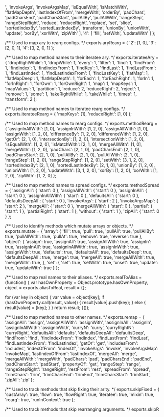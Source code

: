 ',
    'invokeArgs', 'invokeArgsMap', 'isEqualWith', 'isMatchWith', 'flatMapDepth',
    'lastIndexOfFrom', 'mergeWith', 'orderBy', 'padChars', 'padCharsEnd',
    'padCharsStart', 'pullAllBy', 'pullAllWith', 'rangeStep', 'rangeStepRight',
    'reduce', 'reduceRight', 'replace', 'set', 'slice', 'sortedIndexBy',
    'sortedLastIndexBy', 'transform', 'unionBy', 'unionWith', 'update', 'xorBy',
    'xorWith', 'zipWith'
  ],
  '4': [
    'fill', 'setWith', 'updateWith'
  ]
};

/** Used to map ary to rearg configs. */
exports.aryRearg = {
  '2': [1, 0],
  '3': [2, 0, 1],
  '4': [3, 2, 0, 1]
};

/** Used to map method names to their iteratee ary. */
exports.iterateeAry = {
  'dropRightWhile': 1,
  'dropWhile': 1,
  'every': 1,
  'filter': 1,
  'find': 1,
  'findFrom': 1,
  'findIndex': 1,
  'findIndexFrom': 1,
  'findKey': 1,
  'findLast': 1,
  'findLastFrom': 1,
  'findLastIndex': 1,
  'findLastIndexFrom': 1,
  'findLastKey': 1,
  'flatMap': 1,
  'flatMapDeep': 1,
  'flatMapDepth': 1,
  'forEach': 1,
  'forEachRight': 1,
  'forIn': 1,
  'forInRight': 1,
  'forOwn': 1,
  'forOwnRight': 1,
  'map': 1,
  'mapKeys': 1,
  'mapValues': 1,
  'partition': 1,
  'reduce': 2,
  'reduceRight': 2,
  'reject': 1,
  'remove': 1,
  'some': 1,
  'takeRightWhile': 1,
  'takeWhile': 1,
  'times': 1,
  'transform': 2
};

/** Used to map method names to iteratee rearg configs. */
exports.iterateeRearg = {
  'mapKeys': [1],
  'reduceRight': [1, 0]
};

/** Used to map method names to rearg configs. */
exports.methodRearg = {
  'assignInAllWith': [1, 0],
  'assignInWith': [1, 2, 0],
  'assignAllWith': [1, 0],
  'assignWith': [1, 2, 0],
  'differenceBy': [1, 2, 0],
  'differenceWith': [1, 2, 0],
  'getOr': [2, 1, 0],
  'intersectionBy': [1, 2, 0],
  'intersectionWith': [1, 2, 0],
  'isEqualWith': [1, 2, 0],
  'isMatchWith': [2, 1, 0],
  'mergeAllWith': [1, 0],
  'mergeWith': [1, 2, 0],
  'padChars': [2, 1, 0],
  'padCharsEnd': [2, 1, 0],
  'padCharsStart': [2, 1, 0],
  'pullAllBy': [2, 1, 0],
  'pullAllWith': [2, 1, 0],
  'rangeStep': [1, 2, 0],
  'rangeStepRight': [1, 2, 0],
  'setWith': [3, 1, 2, 0],
  'sortedIndexBy': [2, 1, 0],
  'sortedLastIndexBy': [2, 1, 0],
  'unionBy': [1, 2, 0],
  'unionWith': [1, 2, 0],
  'updateWith': [3, 1, 2, 0],
  'xorBy': [1, 2, 0],
  'xorWith': [1, 2, 0],
  'zipWith': [1, 2, 0]
};

/** Used to map method names to spread configs. */
exports.methodSpread = {
  'assignAll': { 'start': 0 },
  'assignAllWith': { 'start': 0 },
  'assignInAll': { 'start': 0 },
  'assignInAllWith': { 'start': 0 },
  'defaultsAll': { 'start': 0 },
  'defaultsDeepAll': { 'start': 0 },
  'invokeArgs': { 'start': 2 },
  'invokeArgsMap': { 'start': 2 },
  'mergeAll': { 'start': 0 },
  'mergeAllWith': { 'start': 0 },
  'partial': { 'start': 1 },
  'partialRight': { 'start': 1 },
  'without': { 'start': 1 },
  'zipAll': { 'start': 0 }
};

/** Used to identify methods which mutate arrays or objects. */
exports.mutate = {
  'array': {
    'fill': true,
    'pull': true,
    'pullAll': true,
    'pullAllBy': true,
    'pullAllWith': true,
    'pullAt': true,
    'remove': true,
    'reverse': true
  },
  'object': {
    'assign': true,
    'assignAll': true,
    'assignAllWith': true,
    'assignIn': true,
    'assignInAll': true,
    'assignInAllWith': true,
    'assignInWith': true,
    'assignWith': true,
    'defaults': true,
    'defaultsAll': true,
    'defaultsDeep': true,
    'defaultsDeepAll': true,
    'merge': true,
    'mergeAll': true,
    'mergeAllWith': true,
    'mergeWith': true,
  },
  'set': {
    'set': true,
    'setWith': true,
    'unset': true,
    'update': true,
    'updateWith': true
  }
};

/** Used to map real names to their aliases. */
exports.realToAlias = (function() {
  var hasOwnProperty = Object.prototype.hasOwnProperty,
      object = exports.aliasToReal,
      result = {};

  for (var key in object) {
    var value = object[key];
    if (hasOwnProperty.call(result, value)) {
      result[value].push(key);
    } else {
      result[value] = [key];
    }
  }
  return result;
}());

/** Used to map method names to other names. */
exports.remap = {
  'assignAll': 'assign',
  'assignAllWith': 'assignWith',
  'assignInAll': 'assignIn',
  'assignInAllWith': 'assignInWith',
  'curryN': 'curry',
  'curryRightN': 'curryRight',
  'defaultsAll': 'defaults',
  'defaultsDeepAll': 'defaultsDeep',
  'findFrom': 'find',
  'findIndexFrom': 'findIndex',
  'findLastFrom': 'findLast',
  'findLastIndexFrom': 'findLastIndex',
  'getOr': 'get',
  'includesFrom': 'includes',
  'indexOfFrom': 'indexOf',
  'invokeArgs': 'invoke',
  'invokeArgsMap': 'invokeMap',
  'lastIndexOfFrom': 'lastIndexOf',
  'mergeAll': 'merge',
  'mergeAllWith': 'mergeWith',
  'padChars': 'pad',
  'padCharsEnd': 'padEnd',
  'padCharsStart': 'padStart',
  'propertyOf': 'get',
  'rangeStep': 'range',
  'rangeStepRight': 'rangeRight',
  'restFrom': 'rest',
  'spreadFrom': 'spread',
  'trimChars': 'trim',
  'trimCharsEnd': 'trimEnd',
  'trimCharsStart': 'trimStart',
  'zipAll': 'zip'
};

/** Used to track methods that skip fixing their arity. */
exports.skipFixed = {
  'castArray': true,
  'flow': true,
  'flowRight': true,
  'iteratee': true,
  'mixin': true,
  'rearg': true,
  'runInContext': true
};

/** Used to track methods that skip rearranging arguments. */
exports.skipR